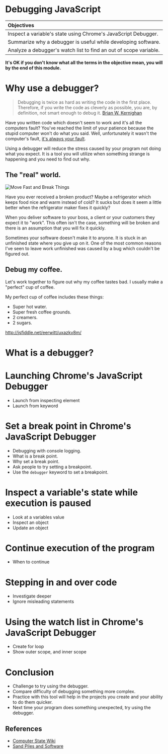 # Debugging JavaScript

| Objectives |
| :--- |
| Inspect a variable's state using Chrome's JavaScript Debugger. |
| Summarize why a debugger is useful while developing software. |
| Analyze a debugger's watch list to find an out of scope variable. |

**It's OK if you don't know what all the terms in the objective mean, you will by the end of this module.**

# Why use a debugger?

> Debugging is twice as hard as writing the code in the first place. Therefore, if you write the code as cleverly as possible, you are, by definition, not smart enough to debug it. [Brian W. Kernighan](http://www.amazon.com/gp/product/0070342075)

Have you written code which doesn't seem to work and it's all the computers fault? You've reached the limit of your patience because the stupid computer won't do what you said. Well, unfortunately it wasn't the computer's fault, [it's always your fault](http://blog.codinghorror.com/the-first-rule-of-programming-its-always-your-fault/).

Using a debugger will reduce the stress caused by your program not doing what you expect. It is a tool you will utilize when something strange is happening and you need to find out why.

## The "real" world.

![Move Fast and Break Things](https://imgs.xkcd.com/comics/move_fast_and_break_things.png)

Have you ever received a broken product? Maybe a refrigerator which keeps food nice and warm instead of cold? It sucks but does it seem a little better when the refrigerator maker fixes it quickly?

When you deliver software to your boss, a client or your customers they expect it to "work". This often isn't the case, something will be broken and there is an assumption that you will fix it quickly.

Sometimes your software doesn't make it to anyone. It is stuck in an unfinished state where you give up on it. One of the most common reasons I've seen to leave work unfinished was caused by a bug which couldn't be figured out.

## Debug my coffee.

Let's work together to figure out why my coffee tastes bad. I usually make a "perfect" cup of coffee.

My perfect cup of coffee includes these things:

* Super hot water.
* Super fresh coffee grounds.
* 2 creamers.
* 2 sugars.

http://jsfiddle.net/eerwitt/uxazkv8m/

# What is a debugger?



# Launching Chrome's JavaScript Debugger

* Launch from inspecting element
* Launch from keyword

# Set a break point in Chrome's JavaScript Debugger

* Debugging with console logging.
* What is a break point.
* Why set a break point.
* Ask people to try setting a breakpoint.
* Use the `debugger` keyword to set a breakpoint.

# Inspect a variable's state while execution is paused

* Look at a variables value
* Inspect an object
* Update an object

# Continue execution of the program

* When to continue

# Stepping in and over code

* Investigate deeper
* Ignore misleading statements

# Using the watch list in Chrome's JavaScript Debugger

* Create for loop
* Show outer scope, and inner scope

# Conclusion

* Challenge to try using the debugger.
* Compare difficulty of debugging something more complex.
* Practice with this tool will help in the projects you create and your ability to do them quicker.
* Next time your program does something unexpected, try using the debugger.

## References

* [Computer State Wiki](https://en.wikipedia.org/wiki/State_%28computer_science%29)
* [Sand Piles and Software](https://pragprog.com/magazines/2012-04/sand-piles-and-software)
